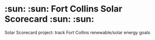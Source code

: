 # :sun: :sun: Fort Collins Solar Scorecard :sun: :sun:
Solar Scorecard project: track Fort Collins renewable/solar energy goals
